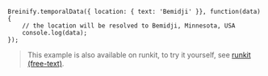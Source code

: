 >
```javascript--browser
Breinify.temporalData({ location: { text: 'Bemidji' }}, function(data) {
    // the location will be resolved to Bemidji, Minnesota, USA
	console.log(data);
});
```

<blockquote class="lang-specific javascript--node">
<p>This example is also available on runkit, to try it yourself, see 
<a target="_blank" href="https://runkit.com/breinify-stage/geocoding-free-text">runkit (free-text)</a>.</p>
</blockquote>
